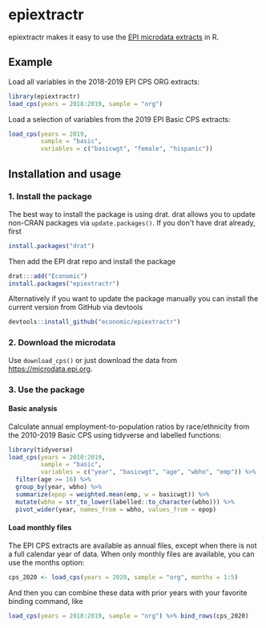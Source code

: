 # epiextractr

<!-- badges: start -->
<!-- badges: end -->

epiextractr makes it easy to use the [EPI microdata extracts](https://microdata.epi.org/) in R.

## Example
Load all variables in the 2018-2019 EPI CPS ORG extracts:
``` r
library(epiextractr)
load_cps(years = 2018:2019, sample = "org")
```

Load a selection of variables from the 2019 EPI Basic CPS extracts:
``` r
load_cps(years = 2019, 
         sample = "basic", 
         variables = c("basicwgt", "female", "hispanic"))
```

## Installation and usage

### 1. Install the package
The best way to install the package is using drat. drat allows you to update non-CRAN packages via `update.packages()`. If you don't have drat already, first

```r
install.packages("drat")
```

Then add the EPI drat repo and install the package
```r
drat:::add("Economic")
install.packages("epiextractr")
```

Alternatively if you want to update the package manually you can install the current version from GitHub via devtools 
``` r
devtools::install_github("economic/epiextractr")
```

### 2. Download the microdata
Use `download_cps()` or just download the data from https://microdata.epi.org.

### 3. Use the package
#### Basic analysis
Calculate annual employment-to-population ratios by race/ethnicity from the 2010-2019 Basic CPS using tidyverse and labelled functions:
``` r
library(tidyverse)
load_cps(years = 2010:2019,
         sample = "basic",
         variables = c("year", "basicwgt", "age", "wbho", "emp")) %>%
  filter(age >= 16) %>%
  group_by(year, wbho) %>%
  summarize(epop = weighted.mean(emp, w = basicwgt)) %>%
  mutate(wbho = str_to_lower(labelled::to_character(wbho))) %>%
  pivot_wider(year, names_from = wbho, values_from = epop)
```

#### Load monthly files
The EPI CPS extracts are available as annual files, except when there is not a full calendar year of data. When only monthly files are available, you can use the months option:

```r
cps_2020 <- load_cps(years = 2020, sample = "org", months = 1:5)
```

And then you can combine these data with prior years with your favorite binding command, like 

```r
load_cps(years = 2018:2019, sample = "org") %>% bind_rows(cps_2020)
```
